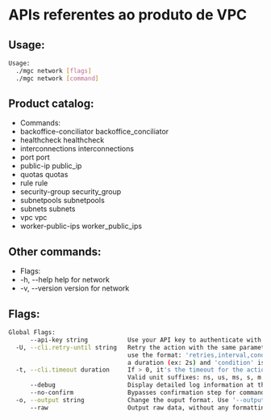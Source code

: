 # APIs referentes ao produto de VPC

## Usage:
```bash
Usage:
  ./mgc network [flags]
  ./mgc network [command]
```

## Product catalog:
- Commands:
- backoffice-conciliator backoffice_conciliator
- healthcheck            healthcheck
- interconnections       interconnections
- port                   port
- public-ip              public_ip
- quotas                 quotas
- rule                   rule
- security-group         security_group
- subnetpools            subnetpools
- subnets                subnets
- vpc                    vpc
- worker-public-ips      worker_public_ips

## Other commands:
- Flags:
- -h, --help      help for network
- -v, --version   version for network

## Flags:
```bash
Global Flags:
      --api-key string           Use your API key to authenticate with the API
  -U, --cli.retry-until string   Retry the action with the same parameters until the given condition is met. The flag parameters
                                 use the format: 'retries,interval,condition', where 'retries' is a positive integer, 'interval' is
                                 a duration (ex: 2s) and 'condition' is a 'engine=value' pair such as "jsonpath=expression"
  -t, --cli.timeout duration     If > 0, it's the timeout for the action execution. It's specified as numbers and unit suffix.
                                 Valid unit suffixes: ns, us, ms, s, m and h. Examples: 300ms, 1m30s
      --debug                    Display detailed log information at the debug level
      --no-confirm               Bypasses confirmation step for commands that ask a confirmation from the user
  -o, --output string            Change the ouput format. Use '--output=help' to know more details. (default "yaml")
      --raw                      Output raw data, without any formatting or coloring
```


